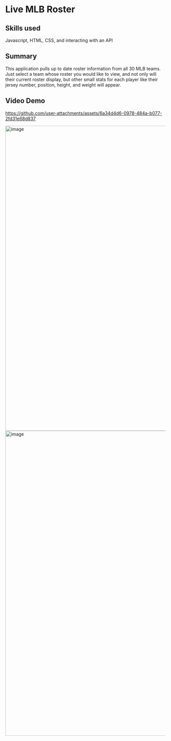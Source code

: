 # Live MLB Roster
## Skills used
Javascript, HTML, CSS, and interacting with an API
## Summary
This application pulls up to date roster information from all 30 MLB teams. Just select a team whose roster you would like to view, and not only will their current roster display, but other small stats for each player like their jersey number, position, height, and weight will appear.
## Video Demo



https://github.com/user-attachments/assets/6a34d4d6-0978-484a-b077-2fd31e68d837


<img width="959" alt="image" src="https://github.com/user-attachments/assets/ccf9ebe7-ca81-457c-b948-64ef09e47a5c">
<img width="959" alt="image" src="https://github.com/user-attachments/assets/0665c76f-dc08-41b2-86c0-831d688fb021">


